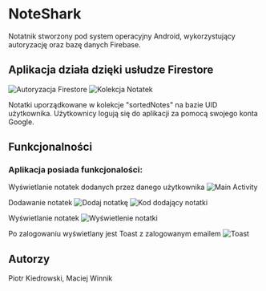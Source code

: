 # NoteShark

Notatnik stworzony pod system operacyjny Android, wykorzystujący autoryzację oraz bazę danych Firebase.

## Aplikacja działa dzięki usłudze Firestore 
![Autoryzacja Firestore](Screenshots/FirestoreAuth.png)
![Kolekcja Notatek](Screenshots/FirestoreCollections.png)

Notatki uporządkowane w kolekcje "sortedNotes" na bazie UID użytkownika.
Użytkownicy logują się do aplikacji za pomocą swojego konta Google.

## Funkcjonalności
### Aplikacja posiada funkcjonalości:
Wyświetlanie notatek dodanych przez danego użytkownika
![Main Activity](Screenshots/MainActivity.png)


Dodawanie notatek
![Dodaj notatkę](Screenshots/AddNote.png)
![Kod dodający notatki](Screenshots/AddNoteCode.png)


Wyświetlanie notatek
![Wyświetlenie notatki](Screenshots/ShowNote.png)


Po zalogowaniu wyświetlany jest Toast z zalogowanym emailem
![Toast](Screenshots/ToastLogin.png)



## Autorzy
Piotr Kiedrowski, Maciej Winnik
